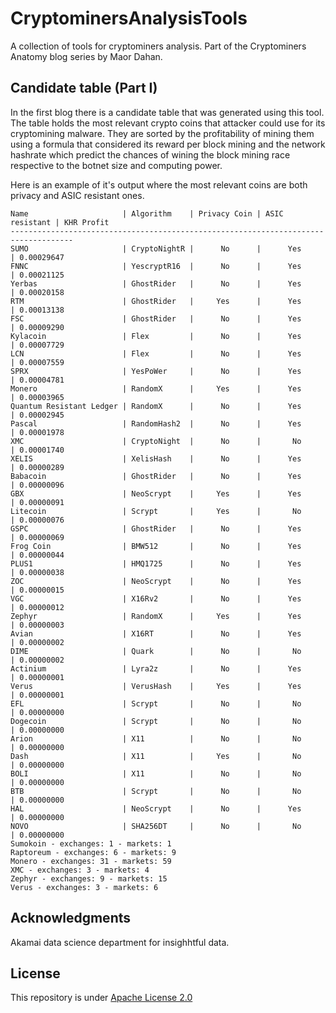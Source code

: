# CryptominersAnalysisTools
A collection of tools for cryptominers analysis. Part of the Cryptominers Anatomy blog series by Maor Dahan.


## Candidate table (Part I)
In the first blog there is a candidate table that was generated using this tool. The table holds
the most relevant crypto coins that attacker could use for its cryptomining malware. They are sorted
by the profitability of mining them using a formula that considered its reward per block mining and
the network hashrate which predict the chances of wining the block mining race respective to the botnet
size and computing power.

Here is an example of it's output where the most relevant coins are both privacy and ASIC resistant ones.
```
Name                     | Algorithm    | Privacy Coin | ASIC resistant | KHR Profit
------------------------------------------------------------------------------------
SUMO                     | CryptoNightR |      No      |      Yes       | 0.00029647
FNNC                     | YescryptR16  |      No      |      Yes       | 0.00021125
Yerbas                   | GhostRider   |      No      |      Yes       | 0.00020158
RTM                      | GhostRider   |     Yes      |      Yes       | 0.00013138
FSC                      | GhostRider   |      No      |      Yes       | 0.00009290
Kylacoin                 | Flex         |      No      |      Yes       | 0.00007729
LCN                      | Flex         |      No      |      Yes       | 0.00007559
SPRX                     | YesPoWer     |      No      |      Yes       | 0.00004781
Monero                   | RandomX      |     Yes      |      Yes       | 0.00003965
Quantum Resistant Ledger | RandomX      |      No      |      Yes       | 0.00002945
Pascal                   | RandomHash2  |      No      |      Yes       | 0.00001978
XMC                      | CryptoNight  |      No      |       No       | 0.00001740
XELIS                    | XelisHash    |      No      |      Yes       | 0.00000289
Babacoin                 | GhostRider   |      No      |      Yes       | 0.00000096
GBX                      | NeoScrypt    |     Yes      |      Yes       | 0.00000091
Litecoin                 | Scrypt       |     Yes      |       No       | 0.00000076
GSPC                     | GhostRider   |      No      |      Yes       | 0.00000069
Frog Coin                | BMW512       |      No      |      Yes       | 0.00000044
PLUS1                    | HMQ1725      |      No      |      Yes       | 0.00000038
ZOC                      | NeoScrypt    |      No      |      Yes       | 0.00000015
VGC                      | X16Rv2       |      No      |      Yes       | 0.00000012
Zephyr                   | RandomX      |     Yes      |      Yes       | 0.00000003
Avian                    | X16RT        |      No      |      Yes       | 0.00000002
DIME                     | Quark        |      No      |       No       | 0.00000002
Actinium                 | Lyra2z       |      No      |      Yes       | 0.00000001
Verus                    | VerusHash    |     Yes      |      Yes       | 0.00000001
EFL                      | Scrypt       |      No      |       No       | 0.00000000
Dogecoin                 | Scrypt       |      No      |       No       | 0.00000000
Arion                    | X11          |      No      |       No       | 0.00000000
Dash                     | X11          |     Yes      |       No       | 0.00000000
BOLI                     | X11          |      No      |       No       | 0.00000000
BTB                      | Scrypt       |      No      |       No       | 0.00000000
HAL                      | NeoScrypt    |      No      |      Yes       | 0.00000000
NOVO                     | SHA256DT     |      No      |       No       | 0.00000000
Sumokoin - exchanges: 1 - markets: 1
Raptoreum - exchanges: 6 - markets: 9
Monero - exchanges: 31 - markets: 59
XMC - exchanges: 3 - markets: 4
Zephyr - exchanges: 9 - markets: 15
Verus - exchanges: 3 - markets: 6
```

## Acknowledgments
Akamai data science department for insighhtful data.

## License
This repository is under [Apache License 2.0](https://github.com/akamai/CryptominersAnalysisTools/blob/main/LICENSE)